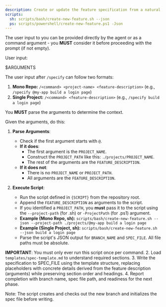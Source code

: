 ```yaml
---
description: Create or update the feature specification from a natural language feature description.
scripts:
  sh: scripts/bash/create-new-feature.sh --json
  ps: scripts/powershell/create-new-feature.ps1 -Json
---
```


The user input to you can be provided directly by the agent or as a command argument - you **MUST** consider it before proceeding with the prompt (if not empty).

User input:

$ARGUMENTS

The user input after `/specify` can follow two formats:
1.  **Mono Repo:** `/<command> <project-name> <feature-description>` (e.g., `/specify @my-app build a login page`)
2.  **Single Project:** `/<command> <feature-description>` (e.g., `/specify build a login page`)

You **MUST** parse the arguments to determine the context.

Given the arguments, do this:

1.  **Parse Arguments**:
    *   Check if the first argument starts with `@`.
    *   **If it does**:
        *   The first argument is the `PROJECT_NAME`.
        *   Construct the `PROJECT_PATH` like this: `./projects/PROJECT_NAME`.
        *   The rest of the arguments are the `FEATURE_DESCRIPTION`.
    *   **If it does not**:
        *   There is no `PROJECT_NAME` or `PROJECT_PATH`.
        *   All arguments are the `FEATURE_DESCRIPTION`.

2.  **Execute Script**:
    *   Run the script defined in `{SCRIPT}` from the repository root.
    *   Append the `FEATURE_DESCRIPTION` as arguments to the script.
    *   If you identified a `PROJECT_PATH`, you **must** pass it to the script using the `--project-path` (for .sh) or `-ProjectPath` (for .ps1) argument.
    *   **Example (Mono Repo, sh):** `scripts/bash/create-new-feature.sh --json --project-path ./projects/@my-app build a login page`
    *   **Example (Single Project, sh):** `scripts/bash/create-new-feature.sh --json build a login page`
    *   Parse the script's JSON output for `BRANCH_NAME` and `SPEC_FILE`. All file paths must be absolute.

  **IMPORTANT**: You must only ever run this script once per command.
2. Load `templates/spec-template.md` to understand required sections.
3. Write the specification to SPEC_FILE using the template structure, replacing placeholders with concrete details derived from the feature description (arguments) while preserving section order and headings.
4. Report completion with branch name, spec file path, and readiness for the next phase.

Note: The script creates and checks out the new branch and initializes the spec file before writing.
